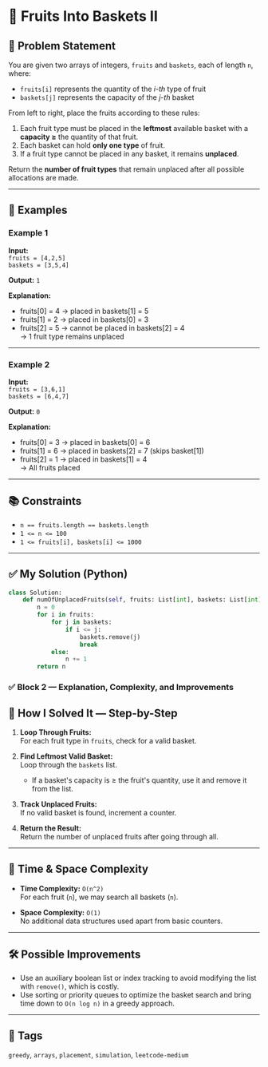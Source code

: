 # 🍎 Fruits Into Baskets II

## 📝 Problem Statement

You are given two arrays of integers, `fruits` and `baskets`, each of length `n`, where:

- `fruits[i]` represents the quantity of the *i-th* type of fruit  
- `baskets[j]` represents the capacity of the *j-th* basket  

From left to right, place the fruits according to these rules:

1. Each fruit type must be placed in the **leftmost** available basket with a **capacity ≥** the quantity of that fruit.
2. Each basket can hold **only one type** of fruit.
3. If a fruit type cannot be placed in any basket, it remains **unplaced**.

Return the **number of fruit types** that remain unplaced after all possible allocations are made.

---

## 📌 Examples

### Example 1

**Input:**  
`fruits = [4,2,5]`  
`baskets = [3,5,4]`  

**Output:** `1`

**Explanation:**  
- fruits[0] = 4 → placed in baskets[1] = 5  
- fruits[1] = 2 → placed in baskets[0] = 3  
- fruits[2] = 5 → cannot be placed in baskets[2] = 4  
→ 1 fruit type remains unplaced

---

### Example 2

**Input:**  
`fruits = [3,6,1]`  
`baskets = [6,4,7]`  

**Output:** `0`

**Explanation:**  
- fruits[0] = 3 → placed in baskets[0] = 6  
- fruits[1] = 6 → placed in baskets[2] = 7 (skips basket[1])  
- fruits[2] = 1 → placed in baskets[1] = 4  
→ All fruits placed

---

## 📚 Constraints

- `n == fruits.length == baskets.length`  
- `1 <= n <= 100`  
- `1 <= fruits[i], baskets[i] <= 1000`

---

## ✅ My Solution (Python)

```python
class Solution:
    def numOfUnplacedFruits(self, fruits: List[int], baskets: List[int]) -> int:
        n = 0
        for i in fruits:
            for j in baskets:
                if i <= j:
                    baskets.remove(j)
                    break
            else:
                n += 1
        return n
```



### ✅ Block 2 — Explanation, Complexity, and Improvements


## 🧩 How I Solved It — Step-by-Step

1. **Loop Through Fruits:**  
   For each fruit type in `fruits`, check for a valid basket.

2. **Find Leftmost Valid Basket:**  
   Loop through the `baskets` list.  
   - If a basket's capacity is ≥ the fruit's quantity, use it and remove it from the list.

3. **Track Unplaced Fruits:**  
   If no valid basket is found, increment a counter.

4. **Return the Result:**  
   Return the number of unplaced fruits after going through all.

---

## 🧠 Time & Space Complexity

- **Time Complexity:** `O(n^2)`  
  For each fruit (`n`), we may search all baskets (`n`).

- **Space Complexity:** `O(1)`  
  No additional data structures used apart from basic counters.

---

## 🛠️ Possible Improvements

- Use an auxiliary boolean list or index tracking to avoid modifying the list with `remove()`, which is costly.
- Use sorting or priority queues to optimize the basket search and bring time down to `O(n log n)` in a greedy approach.

---

## 🔖 Tags

`greedy`, `arrays`, `placement`, `simulation`, `leetcode-medium`
